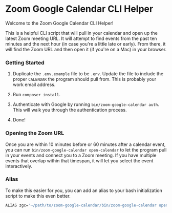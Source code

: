 # Zoom Google Calendar CLI Helper

Welcome to the Zoom Google Calendar CLI Helper!

This is a helpful CLI script that will pull in your calendar and open up the latest Zoom meeting URL. It will attempt to find events from the past ten minutes and the next hour (in case you're a little late or early). From there, it will find the Zoom URL and then open it (if you're on a Mac) in your browser.

### Getting Started

1. Duplicate the `.env.example` file to be `.env`. Update the file to include the proper `CALENDAR` the program should pull from. This is probably your work email address.

2. Run `composer install`.

3. Authenticate with Google by running `bin/zoom-google-calendar auth`. This will walk you through the authentication process.

4. Done!

### Opening the Zoom URL

Once you are within 10 minutes before or 60 minutes after a calendar event, you can run `bin/zoom-google-calendar open-calendar` to let the program pull in your events and connect you to a Zoom meeting. If you have multiple events that overlap within that timespan, it will let you select the event interactively.

### Alias

To make this easier for you, you can add an alias to your bash initialization script to make this even better.

```bash
ALIAS zgc='~/path/to/zoom-google-calendar/bin/zoom-google-calendar open-calendar'
```
